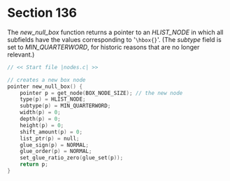 # Section 136

The *new_null_box* function returns a pointer to an *HLIST_NODE* in which all subfields have the values corresponding to '`\hbox{}`'.
(The *subtype* field is set to *MIN_QUARTERWORD*, for historic reasons that are no longer relevant.)

```c datastructures/nodes.c
// << Start file |nodes.c| >>

// creates a new box node
pointer new_null_box() {
    pointer p = get_node(BOX_NODE_SIZE); // the new node
    type(p) = HLIST_NODE;
    subtype(p) = MIN_QUARTERWORD;
    width(p) = 0;
    depth(p) = 0;
    height(p) = 0;
    shift_amount(p) = 0;
    list_ptr(p) = null;
    glue_sign(p) = NORMAL;
    glue_order(p) = NORMAL;
    set_glue_ratio_zero(glue_set(p));
    return p;
}
```
